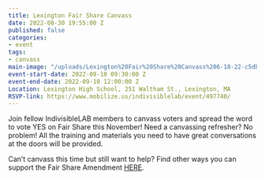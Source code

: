 ```yaml
---
title: Lexington Fair Share Canvass
date: 2022-08-30 19:55:00 Z
published: false
categories:
- event
tags:
- canvass
main-image: "/uploads/Lexington%20Fair%20Share%20Canvass%206-18-22-c5db1b.png"
event-start-date: 2022-09-10 09:30:00 Z
event-end-date: 2022-09-10 12:00:00 Z
Location: Lexington High School, 251 Waltham St., Lexington, MA
RSVP-link: https://www.mobilize.us/indivisiblelab/event/497740/
---
```


Join fellow IndivisibleLAB members to canvass voters and spread the word to vote YES on Fair Share this November! Need a canvassing refresher? No problem! All the training and materials you need to have great conversations at the doors will be provided.

Can’t canvass this time but still want to help? Find other ways you can support the Fair Share Amendment [HERE](https://indivisiblelab.org/action/2022/08/15/help-pass-the-fair-share-amendment.html).